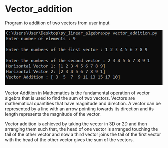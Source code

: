 # Vector_addition
Program to addition of two vectors from user input

![alt text](https://github.com/alexzedev/Vector_addition/blob/main/vector_addition_screen.png?raw=true)

Vector Addition in Mathematics is the fundamental operation of vector algebra that is used to find the sum of two vectors. Vectors are mathematical quantities that have magnitude and direction. A vector can be represented by a line with an arrow pointing towards its direction and its length represents the magnitude of the vector.

Vector addition is achieved by taking the vector in 3D or 2D and then arranging them such that, the head of one vector is arranged touching the tail of the other vector and now a third vector joins the tail of the first vector with the head of the other vector gives the sum of the vectors.
